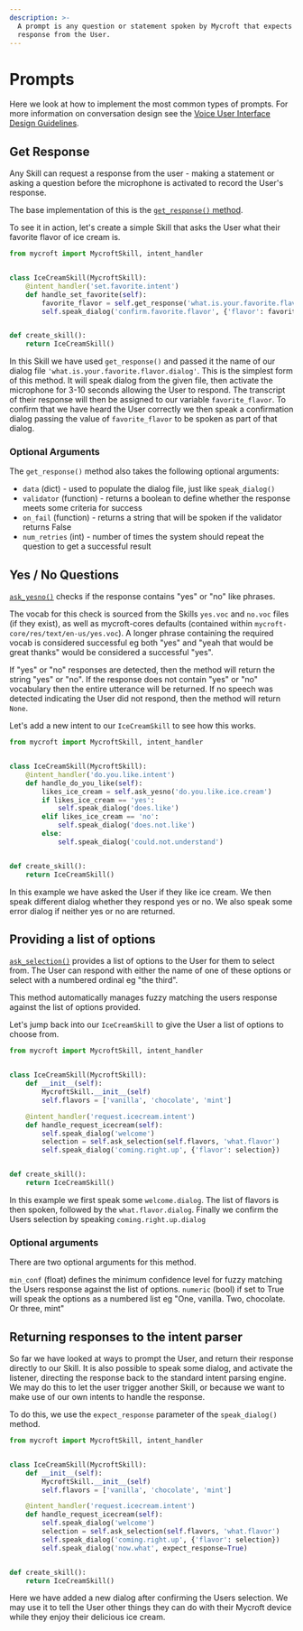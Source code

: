 ```yaml
---
description: >-
  A prompt is any question or statement spoken by Mycroft that expects a
  response from the User.
---
```


# Prompts

Here we look at how to implement the most common types of prompts. For more information on conversation design see the [Voice User Interface Design Guidelines](https://mycroft-ai.gitbook.io/docs/skill-development/voice-user-interface-design-guidelines/interactions-and-guidelines/statements-and-prompts).

## Get Response

Any Skill can request a response from the user - making a statement or asking a question before the microphone is activated to record the User's response.

The base implementation of this is the [`get_response()` method](https://mycroft-core.readthedocs.io/en/latest/source/mycroft.html#mycroft.MycroftSkill.get_response).

To see it in action, let's create a simple Skill that asks the User what their favorite flavor of ice cream is.

```python
from mycroft import MycroftSkill, intent_handler


class IceCreamSkill(MycroftSkill):
    @intent_handler('set.favorite.intent')
    def handle_set_favorite(self):
        favorite_flavor = self.get_response('what.is.your.favorite.flavor')
        self.speak_dialog('confirm.favorite.flavor', {'flavor': favorite_flavor})


def create_skill():
    return IceCreamSkill()
```

In this Skill we have used `get_response()` and passed it the name of our dialog file `'what.is.your.favorite.flavor.dialog'`. This is the simplest form of this method. It will speak dialog from the given file, then activate the microphone for 3-10 seconds allowing the User to respond. The transcript of their response will then be assigned to our variable `favorite_flavor`. To confirm that we have heard the User correctly we then speak a confirmation dialog passing the value of `favorite_flavor` to be spoken as part of that dialog.

### Optional Arguments

The `get_response()` method also takes the following optional arguments:

* `data` \(dict\) - used to populate the dialog file, just like `speak_dialog()`
* `validator` \(function\) - returns a boolean to define whether the response meets some criteria for success
* `on_fail` \(function\) - returns a string that will be spoken if the validator returns False
* `num_retries` \(int\) - number of times the system should repeat the question to get a successful result

## Yes / No Questions

[`ask_yesno()`](https://mycroft-core.readthedocs.io/en/latest/source/mycroft.html#mycroft.MycroftSkill.ask_yesno) checks if the response contains "yes" or "no" like phrases.

The vocab for this check is sourced from the Skills `yes.voc` and `no.voc` files \(if they exist\), as well as mycroft-cores defaults \(contained within `mycroft-core/res/text/en-us/yes.voc`\). A longer phrase containing the required vocab is considered successful eg both "yes" and "yeah that would be great thanks" would be considered a successful "yes".

If "yes" or "no" responses are detected, then the method will return the string "yes" or "no". If the response does not contain "yes" or "no" vocabulary then the entire utterance will be returned. If no speech was detected indicating the User did not respond, then the method will return `None`.

Let's add a new intent to our `IceCreamSkill` to see how this works.

```python
from mycroft import MycroftSkill, intent_handler


class IceCreamSkill(MycroftSkill):
    @intent_handler('do.you.like.intent')
    def handle_do_you_like(self):
        likes_ice_cream = self.ask_yesno('do.you.like.ice.cream')
        if likes_ice_cream == 'yes':
            self.speak_dialog('does.like')
        elif likes_ice_cream == 'no':
            self.speak_dialog('does.not.like')
        else:
            self.speak_dialog('could.not.understand')


def create_skill():
    return IceCreamSkill()
```

In this example we have asked the User if they like ice cream. We then speak different dialog whether they respond yes or no. We also speak some error dialog if neither yes or no are returned.

## Providing a list of options

[`ask_selection()`](https://mycroft-core.readthedocs.io/en/latest/source/mycroft.html#mycroft.MycroftSkill.ask_selection) provides a list of options to the User for them to select from. The User can respond with either the name of one of these options or select with a numbered ordinal eg "the third".

This method automatically manages fuzzy matching the users response against the list of options provided.

Let's jump back into our `IceCreamSkill` to give the User a list of options to choose from.

```python
from mycroft import MycroftSkill, intent_handler


class IceCreamSkill(MycroftSkill):
    def __init__(self):
        MycroftSkill.__init__(self)
        self.flavors = ['vanilla', 'chocolate', 'mint']

    @intent_handler('request.icecream.intent')
    def handle_request_icecream(self):
        self.speak_dialog('welcome')
        selection = self.ask_selection(self.flavors, 'what.flavor')
        self.speak_dialog('coming.right.up', {'flavor': selection})


def create_skill():
    return IceCreamSkill()
```

In this example we first speak some `welcome.dialog`. The list of flavors is then spoken, followed by the `what.flavor.dialog`. Finally we confirm the Users selection by speaking `coming.right.up.dialog`

### Optional arguments

There are two optional arguments for this method.

`min_conf` \(float\) defines the minimum confidence level for fuzzy matching the Users response against the list of options. `numeric` \(bool\) if set to True will speak the options as a numbered list eg "One, vanilla. Two, chocolate. Or three, mint"

## Returning responses to the intent parser

So far we have looked at ways to prompt the User, and return their response directly to our Skill. It is also possible to speak some dialog, and activate the listener, directing the response back to the standard intent parsing engine. We may do this to let the user trigger another Skill, or because we want to make use of our own intents to handle the response.

To do this, we use the `expect_response` parameter of the `speak_dialog()` method.

```python
from mycroft import MycroftSkill, intent_handler


class IceCreamSkill(MycroftSkill):
    def __init__(self):
        MycroftSkill.__init__(self)
        self.flavors = ['vanilla', 'chocolate', 'mint']

    @intent_handler('request.icecream.intent')
    def handle_request_icecream(self):
        self.speak_dialog('welcome')
        selection = self.ask_selection(self.flavors, 'what.flavor')
        self.speak_dialog('coming.right.up', {'flavor': selection})
        self.speak_dialog('now.what', expect_response=True)


def create_skill():
    return IceCreamSkill()
```

Here we have added a new dialog after confirming the Users selection. We may use it to tell the User other things they can do with their Mycroft device while they enjoy their delicious ice cream.

